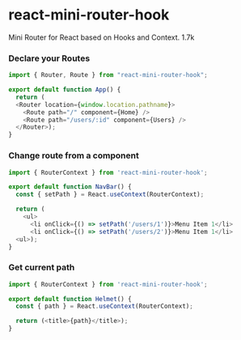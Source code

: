 # react-mini-router-hook

Mini Router for React based on Hooks and Context. 1.7k


### Declare your Routes

```js
import { Router, Route } from "react-mini-router-hook";

export default function App() {
  return (
  <Router location={window.location.pathname}>
    <Route path="/" component={Home} />
    <Route path="/users/:id" component={Users} />
  </Router>);
}
```

### Change route from a component

```js
import { RouterContext } from 'react-mini-router-hook';

export default function NavBar() {
  const { setPath } = React.useContext(RouterContext);

  return (
    <ul>
      <li onClick={() => setPath('/users/1')}>Menu Item 1</li>
      <li onClick={() => setPath('/users/2')}>Menu Item 1</li>
  <ul>);
}
```

### Get current path

```js
import { RouterContext } from 'react-mini-router-hook';

export default function Helmet() {
  const { path } = React.useContext(RouterContext);

  return (<title>{path}</title>);
}
```
